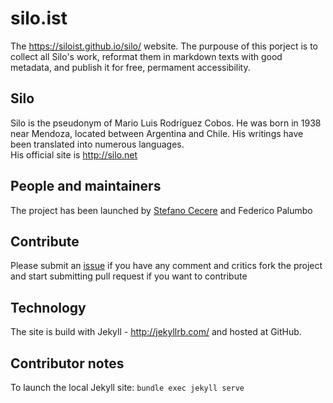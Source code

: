 # silo.ist
The https://siloist.github.io/silo/ website.
The purpouse of this porject is to collect all Silo's work, reformat them in markdown texts with good metadata, and publish it for free, permament accessibility.

## Silo
Silo is the pseudonym of Mario Luis Rodríguez Cobos. He was born in 1938 near Mendoza, located between Argentina and Chile. His writings have been translated into numerous languages.  
His official site is <http://silo.net>

## People and maintainers
The project has been launched by [Stefano Cecere](https://github.com/StefanoCecere) and Federico Palumbo

## Contribute
Please submit an [issue](https://github.com/Siloist/silo.ist/issues) if you have any comment and critics
fork the project and start submitting pull request if you want to contribute

## Technology
The site is build with Jekyll - http://jekyllrb.com/
and hosted at GitHub.

## Contributor notes
To launch the local Jekyll site: `bundle exec jekyll serve`
